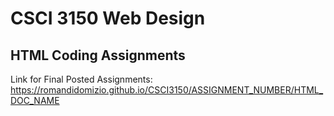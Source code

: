 # CSCI 3150 Web Design
## HTML Coding Assignments
Link for Final Posted Assignments:
https://romandidomizio.github.io/CSCI3150/ASSIGNMENT_NUMBER/HTML_DOC_NAME
